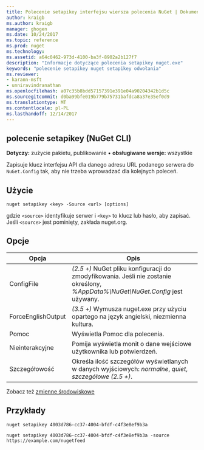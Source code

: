 ```yaml
---
title: Polecenie setapikey interfejsu wiersza polecenia NuGet | Dokumentacja firmy Microsoft
author: kraigb
ms.author: kraigb
manager: ghogen
ms.date: 10/24/2017
ms.topic: reference
ms.prod: nuget
ms.technology: 
ms.assetid: a64c0462-973d-4100-ba3f-8902a2b127f7
description: "Informacje dotyczące polecenia setapikey nuget.exe"
keywords: "polecenie setapikey nuget setapikey odwołania"
ms.reviewer:
- karann-msft
- unniravindranathan
ms.openlocfilehash: a07c35b8bdd57157391e391e04a90204342b1d5c
ms.sourcegitcommit: d0ba99bfe019b779b75731bafdca8a37e35ef0d9
ms.translationtype: MT
ms.contentlocale: pl-PL
ms.lasthandoff: 12/14/2017
---
```

## <a name="setapikey-command-nuget-cli"></a>polecenie setapikey (NuGet CLI)

**Dotyczy:** zużycie pakietu, publikowanie &bullet; **obsługiwane wersje:** wszystkie

Zapisuje klucz interfejsu API dla danego adresu URL podanego serwera do `NuGet.Config` tak, aby nie trzeba wprowadzać dla kolejnych poleceń.

## <a name="usage"></a>Użycie

```
nuget setapikey <key> -Source <url> [options]
```

gdzie `<source>` identyfikuje serwer i `<key>` to klucz lub hasło, aby zapisać. Jeśli `<source>` jest pominięty, zakłada nuget.org.

## <a name="options"></a>Opcje

| Opcja | Opis |
| --- | --- |
| ConfigFile | *(2.5 +)*  NuGet pliku konfiguracji do zmodyfikowania. Jeśli nie zostanie określony, *%AppData%\NuGet\NuGet.Config* jest używany. |
| ForceEnglishOutput | *(3.5 +)*  Wymusza nuget.exe przy użyciu opartego na język angielski, niezmienna kultura. |
| Pomoc | Wyświetla Pomoc dla polecenia. |
| Nieinterakcyjne | Pomija wyświetla monit o dane wejściowe użytkownika lub potwierdzeń. |
| Szczegółowość | Określa ilość szczegółów wyświetlanych w danych wyjściowych: *normalne*, *quiet*, *szczegółowe (2.5 +)*. |

Zobacz też [zmienne środowiskowe](cli-ref-environment-variables.md)

## <a name="examples"></a>Przykłady

```
nuget setapikey 4003d786-cc37-4004-bfdf-c4f3e8ef9b3a

nuget setapikey 4003d786-cc37-4004-bfdf-c4f3e8ef9b3a -source https://example.com/nugetfeed
```
